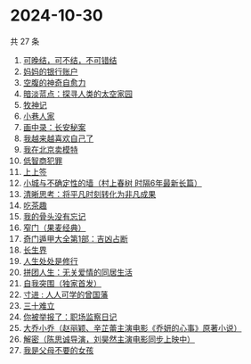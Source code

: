 # 2024-10-30

共 27 条

<!-- BEGIN WEREAD -->
<!-- 最后更新时间 2024-10-30 14:38:39 +0800 -->
1. [可晚结，可不结，不可错结](https://weread.qq.com/web/bookDetail/760329c0813ab94c9g014c22)
1. [妈妈的银行账户](https://weread.qq.com/web/bookDetail/02e32c30813ab943bg011fdd)
1. [空腹的神奇自愈力](https://weread.qq.com/web/bookDetail/38232ef0813ab8bd6g016b5b)
1. [暗淡蓝点：探寻人类的太空家园](https://weread.qq.com/web/bookDetail/e7132fa0813ab94f6g0181d5)
1. [牧神记](https://weread.qq.com/web/bookDetail/47632010712cab88476dfc2)
1. [小巷人家](https://weread.qq.com/web/bookDetail/41532d00813ab79b6g010ac3)
1. [画中录：长安秘案](https://weread.qq.com/web/bookDetail/ec532cd0813ab947fg01056e)
1. [我越来越喜欢自己了](https://weread.qq.com/web/bookDetail/b8032ba0813ab94abg016b23)
1. [我在北京卖模特](https://weread.qq.com/web/bookDetail/e8d322c0813ab9499g012a20)
1. [低智商犯罪](https://weread.qq.com/web/bookDetail/796329f071b0e30d79631c6)
1. [上上签](https://weread.qq.com/web/bookDetail/61f326f0813ab814bg0109ab)
1. [小城与不确定性的墙（村上春树 时隔6年最新长篇）](https://weread.qq.com/web/bookDetail/93132e10813ab947fg011bc1)
1. [清晰思考：将平凡时刻转化为非凡成果](https://weread.qq.com/web/bookDetail/f2f324c0813ab92f4g0107cd)
1. [吃茶趣](https://weread.qq.com/web/bookDetail/b72320d0813ab6ee1g01110d)
1. [我的骨头没有忘记](https://weread.qq.com/web/bookDetail/70232c00813ab944dg010f7a)
1. [窄门（果麦经典）](https://weread.qq.com/web/bookDetail/39e323e0716a308739e70be)
1. [奇门遁甲大全第1部：吉凶占断](https://weread.qq.com/web/bookDetail/f3b32f70813ab92a3g015a99)
1. [长生界](https://weread.qq.com/web/bookDetail/b183253057b8a1b18096cfc)
1. [人生处处是修行](https://weread.qq.com/web/bookDetail/00932850720799b2009c8cc)
1. [拼团人生：无关爱情的同居生活](https://weread.qq.com/web/bookDetail/60f326f0813ab7477g014ceb)
1. [自我突围（独家首发）](https://weread.qq.com/web/bookDetail/09f329e0813ab94bfg01365c)
1. [寸进 : 人人可学的曾国藩](https://weread.qq.com/web/bookDetail/9c9325c0813ab944dg0142a2)
1. [三十难立](https://weread.qq.com/web/bookDetail/b5332d30813ab9407g0116d4)
1. [你被举报了：职场监察日记](https://weread.qq.com/web/bookDetail/7e932700813ab9480g0154f1)
1. [大乔小乔（赵丽颖、辛芷蕾主演电影《乔妍的心事》原著小说）](https://weread.qq.com/web/bookDetail/a7e32630813ab93c2g0114f5)
1. [解密（陈思诚导演，刘昊然主演电影同步上映中）](https://weread.qq.com/web/bookDetail/e1c32c205c9f30e1cdf7d38)
1. [我是父母不要的女孩](https://weread.qq.com/web/bookDetail/c70329d0813ab93d6g0178c6)
<!-- END WEREAD -->
